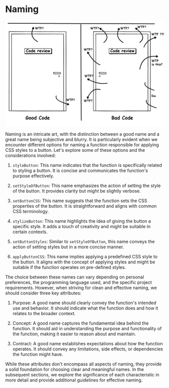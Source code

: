 # Naming

![Clean Code](./clean-code.png)

Naming is an intricate art, with the distinction between a good name and a great name being subjective and blurry. It is particularly evident when we encounter different options for naming a function responsible for applying CSS styles to a button. Let's explore some of these options and the considerations involved:

1. `styleButton`: This name indicates that the function is specifically related to styling a button. It is concise and communicates the function's purpose effectively.

2. `setStyleOfButton`: This name emphasizes the action of setting the style of the button. It provides clarity but might be slightly verbose.

3. `setButtonCSS`: This name suggests that the function sets the CSS properties of the button. It is straightforward and aligns with common CSS terminology.

4. `stylizeButton`: This name highlights the idea of giving the button a specific style. It adds a touch of creativity and might be suitable in certain contexts.

5. `setButtonStyles`: Similar to `setStyleOfButton`, this name conveys the action of setting styles but in a more concise manner.

6. `applyButtonCSS`: This name implies applying a predefined CSS style to the button. It aligns with the concept of applying styles and might be suitable if the function operates on pre-defined styles.

The choice between these names can vary depending on personal preferences, the programming language used, and the specific project requirements. However, when striving for clean and effective naming, we should consider three key attributes:

1. Purpose: A good name should clearly convey the function's intended use and behavior. It should indicate what the function does and how it relates to the broader context.

2. Concept: A good name captures the fundamental idea behind the function. It should aid in understanding the purpose and functionality of the function, making it easier to reason about and maintain.

3. Contract: A good name establishes expectations about how the function operates. It should convey any limitations, side effects, or dependencies the function might have.

While these attributes don't encompass all aspects of naming, they provide a solid foundation for choosing clear and meaningful names. In the subsequent sections, we explore the significance of each characteristic in more detail and provide additional guidelines for effective naming.
